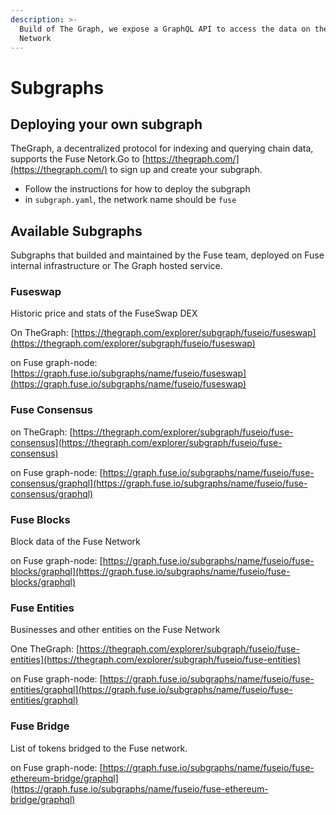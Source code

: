 ```yaml
---
description: >-
  Build of The Graph, we expose a GraphQL API to access the data on the Fuse
  Network
---
```


# Subgraphs

## Deploying your own subgraph

TheGraph, a decentralized protocol for indexing and querying chain data, supports the Fuse Netork.Go to [https://thegraph.com/](https://thegraph.com/) to sign up and create your subgraph.

* Follow the instructions for how to deploy the subgraph
* in `subgraph.yaml`, the network name should be `fuse`

## Available Subgraphs

Subgraphs that builded and maintained by the Fuse team, deployed on Fuse internal infrastructure or The Graph hosted service.

### Fuseswap

Historic price and stats of the FuseSwap DEX

On TheGraph: [https://thegraph.com/explorer/subgraph/fuseio/fuseswap](https://thegraph.com/explorer/subgraph/fuseio/fuseswap)

on Fuse graph-node:  [https://graph.fuse.io/subgraphs/name/fuseio/fuseswap](https://graph.fuse.io/subgraphs/name/fuseio/fuseswap)

### Fuse Consensus

on TheGraph: [https://thegraph.com/explorer/subgraph/fuseio/fuse-consensus](https://thegraph.com/explorer/subgraph/fuseio/fuse-consensus)

on Fuse graph-node: [https://graph.fuse.io/subgraphs/name/fuseio/fuse-consensus/graphql](https://graph.fuse.io/subgraphs/name/fuseio/fuse-consensus/graphql)

### Fuse Blocks

Block data of the Fuse Network

on Fuse graph-node: [https://graph.fuse.io/subgraphs/name/fuseio/fuse-blocks/graphql](https://graph.fuse.io/subgraphs/name/fuseio/fuse-blocks/graphql)

### Fuse Entities

Businesses and other entities on the Fuse Network

One TheGraph: [https://thegraph.com/explorer/subgraph/fuseio/fuse-entities](https://thegraph.com/explorer/subgraph/fuseio/fuse-entities)

on Fuse graph-node:  [https://graph.fuse.io/subgraphs/name/fuseio/fuse-entities/graphql](https://graph.fuse.io/subgraphs/name/fuseio/fuse-entities/graphql)

### Fuse Bridge

List of tokens bridged to the Fuse network.

on Fuse graph-node: [https://graph.fuse.io/subgraphs/name/fuseio/fuse-ethereum-bridge/graphql](https://graph.fuse.io/subgraphs/name/fuseio/fuse-ethereum-bridge/graphql)

